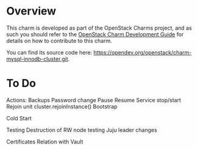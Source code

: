 # Overview

This charm is developed as part of the OpenStack Charms project, and as such you
should refer to the [OpenStack Charm Development Guide](https://github.com/openstack/charm-guide) for details on how
to contribute to this charm.

You can find its source code here: <https://opendev.org/openstack/charm-mysql-innodb-cluster.git>.

# To Do

Actions:
 Backups
 Password change
 Pause Resume
 Service stop/start
 Rejoin unit
   cluster.rejoinInstance()
 Bootstrap
 
Cold Start

Testing
  Destruction of RW node testing
  Juju leader changes

Certificates Relation with Vault
